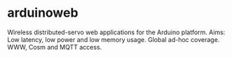 arduinoweb
==========

Wireless distributed-servo web applications for the Arduino platform. Aims: Low latency, low power and low memory usage. Global ad-hoc coverage. WWW, Cosm and MQTT access. 